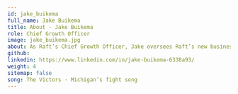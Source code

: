 ```yaml
---
id: jake_buikema
full_name: Jake Buikema
title: About - Jake Buikema
role: Chief Growth Officer
image: jake_buikema.jpg
about: As Raft’s Chief Growth Officer, Jake oversees Raft’s new business processes and performance in increasingly competitive arenas. He is passionate about building winning teams. Jake brings 20 years of business strategy and acquisition experience, including more than 100 contract wins and 4 M&A transactions. He led the Digital Modernization Growth Team at ICF, was the SVP at Incentive Technology Group, and spent over 10 years with Lockheed Martin as a project engineer, manager, and senior capture executive. Jake has an MBA from the University of Maryland’s Robert H. Smith School of Business and a BS from the University of Michigan in Industrial & Operations Engineering. In his downtime, you can probably find him skiing or cheering for one of his daughter’s dance teams.
github:
linkedin: https://www.linkedin.com/in/jake-buikema-6338a93/
weight: 4
sitemap: false
song: The Victors · Michigan’s fight song
---
```

